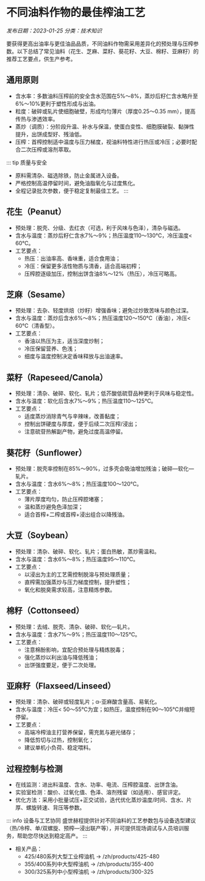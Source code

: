 # 不同油料作物的最佳榨油工艺

*发布日期：2023-01-25*
*分类：技术知识*

要获得更高出油率与更佳油品品质，不同油料作物需采用差异化的预处理与压榨参数。以下总结了常见油料（花生、芝麻、菜籽、葵花籽、大豆、棉籽、亚麻籽）的推荐工艺要点，供生产参考。

## 通用原则
- 含水率：多数油料压榨前的安全含水范围在5%～8%，蒸炒后籽仁含水略升至6%～10%更利于塑性形成与出油。
- 粒度：破碎或轧片使细胞破壁，形成均匀薄片（厚度0.25～0.35 mm），提高传热与渗透效率。
- 蒸炒（调质）：分阶段升温、补水与保温，使蛋白变性、细胞膜破裂、黏弹性提升，出饼成型好、残油低。
- 压榨：首榨控制适中温度与压力梯度，视油料特性进行热压或冷压；必要时配合二次压榨或溶剂萃取。

::: tip 质量与安全
- 原料需清杂、磁选除铁，防止金属进入设备。
- 严格控制高温停留时间，避免油脂氧化与过度焦化。
- 全程记录批次参数，便于稳定复制最佳工艺。
:::

## 花生（Peanut）
- 预处理：脱壳、分级、去红衣（可选，利于风味与色泽），清杂与磁选。
- 含水与温度：蒸炒后籽仁含水7%～9%；热压温度110～130℃，冷压温度< 60℃。
- 工艺要点：
  - 热压：出油率高、香味重，适合食用油；
  - 冷压：保留更多活性物质与清香，适合高端初榨；
  - 压榨腔逐级加压，控制出饼含油8%～12%（热压），冷压可略高。 

## 芝麻（Sesame）
- 预处理：去杂、轻度烘焙（炒籽）增强香味；避免过炒致苦味与颜色过深。
- 含水与温度：蒸炒后含水6%～8%；热压温度120～150℃（香油），冷压< 60℃（清香型）。
- 工艺要点：
  - 香油以热压为主，适当深度炒制；
  - 冷压保留营养、色浅；
  - 细度与温度控制决定香味释放与出油速率。

## 菜籽（Rapeseed/Canola）
- 预处理：清杂、破碎、软化、轧片；低芥酸低硫苷品种更利于风味与稳定性。
- 含水与温度：软化后含水7%～9%；热压温度110～125℃。
- 工艺要点：
  - 适度蒸炒消除青气与辛辣味，改善黏度；
  - 控制出饼硬度与厚度，便于后续二次压榨/浸出；
  - 注意硫苷热解副产物，避免过度高温停留。

## 葵花籽（Sunflower）
- 预处理：脱壳率控制在85%～90%，过多壳会吸油增加残油；破碎—软化—轧片。
- 含水与温度：含水6%～8%；热压温度100～120℃。
- 工艺要点：
  - 薄片厚度均匀，防止压榨腔堵塞；
  - 温和蒸炒避免色泽加深；
  - 适合首榨+二榨或首榨+浸出组合以降残油。

## 大豆（Soybean）
- 预处理：清杂、破碎、软化、轧片；蛋白热敏，蒸炒需温和。
- 含水与温度：含水6%～8%；热压温度95～110℃。
- 工艺要点：
  - 以浸出为主的工艺需控制脱溶与预处理质量；
  - 直榨需加强蒸炒与压力梯度控制，提升塑性；
  - 氧化和脱臭需求较高，注意精炼参数。

## 棉籽（Cottonseed）
- 预处理：去绒、脱壳、清杂、破碎、软化—轧片。
- 含水与温度：含水7%～9%；热压温度110～125℃。
- 工艺要点：
  - 注意棉酚影响，宜配合预处理与精炼脱毒；
  - 强化蒸炒以利出油与降低残油；
  - 出饼强度要足，便于二次处理。

## 亚麻籽（Flaxseed/Linseed）
- 预处理：清杂、破碎或轻度轧片；α-亚麻酸含量高、易氧化。
- 含水与温度：冷压< 50～55℃为宜；如热压，温度控制在90～105℃并缩短停留。
- 工艺要点：
  - 高端冷榨油主打营养保留，需充氮与避光储存；
  - 降低剪切与过热，控制氧化；
  - 建议单机小负荷、稳定喂料。

## 过程控制与检测
- 在线监测：进出料温度、含水、功率、电流、压榨腔温度、出饼含油。
- 实验室检测：酸价、过氧化值、色泽、溶剂残留（如适用）、感官评定。
- 优化方法：采用小批量试压+正交试验，迭代优化蒸炒温度/时间、含水、片厚、螺旋转速、背压等参数。

::: info 设备与工艺协同
盛世赫程提供针对不同油料的工艺参数包与设备选型建议（热/冷榨、单/双螺旋、预榨—浸出联产等），并可提供现场调试与人员培训服务，帮助您尽快达到稳定高产。
:::

- 相关产品：
  - 425/480系列大型工业榨油机 → /zh/products/425-480
  - 355/400系列中大型榨油机 → /zh/products/355-400
  - 300/325系列中小型榨油机 → /zh/products/300-325